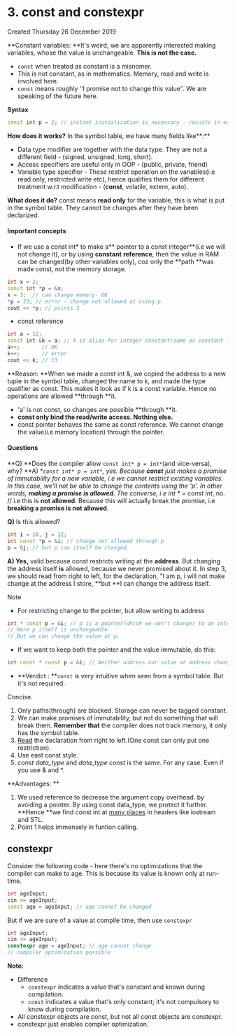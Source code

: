 # 3. const and constexpr
Created Thursday 26 December 2019

**Constant variables: **It's weird, we are apparently interested making variables, whose the value is unchangeable. **This is not the case.**


* ``const`` when treated as constant is a misnomer.
* This is not constant, as in mathematics. Memory, read and write is involved here.
* ``const`` means roughly ‘‘I promise not to change this value’’. We are speaking of the future here.


**Syntax**
```cpp
const int p = 2; // instant initialization is necessary - results in error
```

**How does it works?**
In the symbol table, we have many fields like**:**

* Data type modifier are together with the data type. They are not a different field - (signed, unsigned, long, short).
* Access specifiers are useful only in OOP - (public, private, friend)
* Variable type specifier - These restrict operation on the variables(i.e read only, restricted write etc), hence qualifies them for different treatment w.r.t modification - (**const**, volatile, extern, auto).


**What does it do?**
const means **read only** for the variable, this is what is put in the symbol table.
They cannot be changes after they have been declarized.

#### Important concepts

* If we use a const int* to make a** pointer to a const integer**(i.e we will not change it), or by using **constant** **reference**, then the value in RAM can be changed(by other variables only), coz only the **path **was made const, not the memory storage.
```cpp
int x = 2;
const int *p = &x;
x = 3;	// can change memory- OK
*p = 23; // error - change not allowed at using p
cout << *p; // prints 3
```

* const reference
```cpp
int a = 12;
const int &k = a; // k is alias for integer constant(same as constant integer)
a++;       // OK
k++;       // error
cout << k; // 13
```

**Reason: **When we made a const int &, we copied the address to a new tuple in the symbol table, changed the name to k, and made the type qualifier as const. This makes it look as if k is a const variable. Hence no operations are allowed **through **it.

* 'a' is not const, so changes are possible **through **it.
* **const only bind the read/write access. Nothing else.**
* const pointer behaves the same as const reference. We cannot change the value(i.e memory location) through the pointer.


#### Questions
**Q) **Does the compiler allow ``const int* p = int*``(and vice-versa), why?
**A) **``const int* p = int*``, yes. Because **const** just makes a promise of immutability for a new variable, i.e we cannot restrict existing variables. In this case, we'll not be able to change the contents using the 'p'. In other words, **making a promise is allowed**.
The converse, i.e int * = const int*, no. // i.e this is **not allowed**. Because this will actually break the promise, i.e **breaking a promise is not allowed**.

**Q)** Is this allowed?
```cpp
int i = 10, j = 12;
int const *p = &i; // change not allowed through p
p = &j; // but p can itself be changed.
```

**A) Yes,** valid because const restricts writing at the **address**. But changing the address itself **is** allowed, because we never promised about it. In step 3, we should read from right to left, for the declaration, "I am p, i will not make change at the address I store, **but **I can change the address itself.

Note

* For restricting change to the pointer, but allow writing to address
```cpp
int * const p = &i; // p is a pointer(which we won't change) to an integer
// Here p itself is unchangeable
// But we can change the value at p.
```

* If we want to keep both the pointer and the value immutable, do this:
```cpp
int const * const p = &i; // Neither address nor value at address changeable.
```

* **Verdict : **``const`` is very intuitive when seen from a symbol table. But it's not required.

Concise.

1. Only paths(through) are blocked. Storage can never be tagged constant.
2. We can make promises of immutability, but not do something that will break them. **Remember that** the compiler does not track memory, it only has the symbol table.
3. [Read](https://developerinsider.co/what-is-the-difference-between-const-int-and-int-const/) the declaration from right to left.(One const can only put one restriction).
4. Use east const style.
5. *const data_type* and *data_type const* is the same. For any case. Even if you use & and *.

**Advantages: **

1. We used reference to decrease the argument copy overhead. by avoiding a pointer. By using const data_type, we protect it further. **Hence **we find const int at [many places](https://stackoverflow.com/questions/162480/const-int-vs-int-const-as-function-parameter-in-c-and-c) in headers like iostream and STL.
2. Point 1 helps immensely in funtion calling.


constexpr
---------
Consider the following code - here there's no optimizations that the compiler can make to age. This is because its value is known only at run-time.
```cpp
int ageInput;
cin >> ageInput;
const age = ageInput; // age cannot be changed
```


But if we are sure of a value at compile time, then use ``constexpr``
```cpp
int ageInput;
cin >> ageInput;
constexpr age = ageInput; // age cannot change
// compiler optimization possible
```

**Note:**

* Difference
	* ``constexpr`` indicates a value that's constant and known during compilation.
	* ``const`` indicates a value that's only constant; it's not compulsory to know during compilation.
* All constexpr objects are const, but not all const objects are constexpr.
* constexpr just enables compiler optimization.


